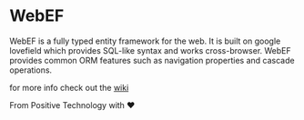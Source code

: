 # WebEF
WebEF is a fully typed entity framework for the web. It is built on google lovefield which provides SQL-like syntax and works cross-browser. WebEF provides common ORM features such as navigation properties and cascade operations.

for more info check out the [wiki](https://github.com/opsuite/webef/wiki)

From Positive Technology with ♥
